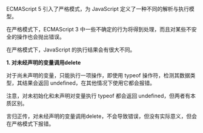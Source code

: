 
ECMAScript 5 引入了严格模式，为 JavaScript 定义了一种不同的解析与执行模型。

在严格模式下，ECMAScript 3 中一些不确定的行为将得到处理，而且对某些不安全的操作也会抛出错误。

在严格模式下，JavaScript 的执行结果会有很大不同。



**1. 对未经声明的变量调用delete**

对于尚未声明的变量，只能执行一项操作，即使用 typeof 操作符，检测其数据类型，其结果会返回 undefined，在其他情况下使用它都会报错。

注意，对未初始化和未声明对变量执行 typeof 都会返回 undefined，但两者有本质区别。

言归正传，对未经声明的变量调用delete，不会导致错误，但没有实际意义，但会在严格模式下报错。
